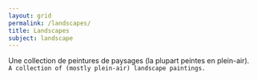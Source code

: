 ```yaml
---
layout: grid
permalink: /landscapes/
title: Landscapes
subject: landscape
---
```


Une collection de peintures de paysages (la plupart peintes en plein-air).
<br>``A collection of (mostly plein-air) landscape paintings.``
